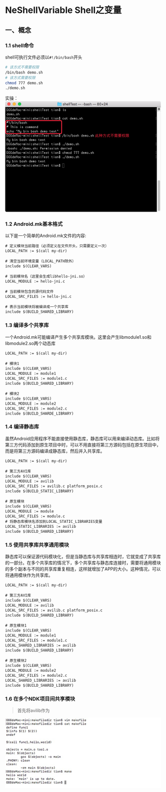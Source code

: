 # NeShellVariable Shell之变量

## 一、概念
### 1.1 shell命令
shell可执行文件必须以`#!/bin/bash`开头
```bash
# 该方式不需要权限
/bin/bash demo.sh
# 该方式需要权限
chmod 777 demo.sh
./demo.sh 
```
实操：  
![image](https://github.com/tianyalu/NeShellVariable/blob/master/show/bin_bash.png)

### 1.2 Android.mk基本格式
以下是一个简单的Android.mk文件的内容:
```linux
# 定义模块当前路径（必须定义在文件开头，只需要定义一次）
LOCAL_PATH := $(call my-dir)

# 清空当前环境变量（LOCAL_PATH除外）
include $(CLEAR_VARS)

# 当前模块名（这里会生成libhello-jni.so）
LOCAL_MODULE := hello-jni.c

# 当前模块包含的源代码文件
LOCAL_SRC_FILES := hello-jni.c

# 表示当前模块将被编译成一个共享库
include $(BUILD_SHARED_LIBRARY)
```

### 1.3 编译多个共享库
一个Android.mk可能编译产生多个共享库模块。这里会产生libmodule1.so和libmodule2.so两个动态库
```linux
LOCAL_PATH := $(call my-dir)

# 模块1
include $(CLEAR_VARS)
LOCAL_MODULE := module1
LOCAL_SRC_FILES := module1.c
include $(BUILD_SHARED_LIBRARY)

# 模块2
include $(CLEAR_VARS)
LOCAL_MODULE := module2
LOCAL_SRC_FILES := module2.c
include $(BUILD_SHARDE_LIBRARY)
```

### 1.4 编译静态库
虽然Android应用程序不能直接使用静态库，静态库可以用来编译动态库。比如将第三方代码添加到原生项目中时，可以不用直接将第三方源码包括在原生项目中，而是将第三方源码编译成静态库，然后并入共享库。
```linux
LOCAL_PATH := $(call my-dir)

# 第三方AVI库
include $(CLEAR_VARS)
LOCAL_MODULE := avilib
LOCAL_SRC_FILES := avilib.c platform_posix.c
include $(BUILD_STATIC_LIBRARY)

# 原生模块
include $(CLEAR_VARS)
LOCAL_MODULE := module
LOCAL_SRC_FILES := module.c
# 将静态库模块名添加到LOCAL_STATIC_LIBRARIES变量
LOCAL_STATIC_LIBRARIES := avilib
include $(BUILD_SHARED_LIBRARY)
```

### 1.5 使用共享库共享通用模块
静态库可以保证源代码模块化，但是当静态库与共享库相连时，它就变成了共享库的一部分。在多个共享库的情况下，多个共享库与静态库连接时，需要将通用模块的多个副本与不同的共享库重复相连，这样就增加了APP的大小。这种情况，可以将通用模块作为共享库。
```linux
LOCAL_PATH := $(call my-dir)

# 第三方AVI库
include $(CLEAR_VARS)
LOCAL_MODULE := avilib
LOCAL_SRC_FILES := avilib.c platform_posix.c
include $(BUILD_SHARED_LIBRARY)

# 原生模块1
include $(CLEAR_VARS)
LOCAL_MODULE := module1
LOCAL_SRC_FILES := module1.c
LOCAL_SHARED_LIBRARIES := avilib
include $(BUILD_SHARED_LIBRARY)

# 原生模块2
include $(CLEAR_VARS)
LOCAL_MODULE := module2
LOCAL_SRC_FILES := module2.c
LOCAL_SHARED_LIBRARIES := avilib
include $(BUILD_SHARED_LIBRARY)
```

### 1.6 在多个NDK项目间共享模块
> 首先将avilib作为
>
>

![image](https://github.com/tianyalu/NeMakefile/blob/master/show/make_file_fun_param.png)  

